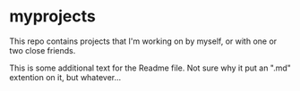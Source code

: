 # myprojects
This repo contains projects that I'm working on by myself, or with one or two close friends.

This is some additional text for the Readme file.  Not sure why it put an ".md" extention on it, but whatever...
